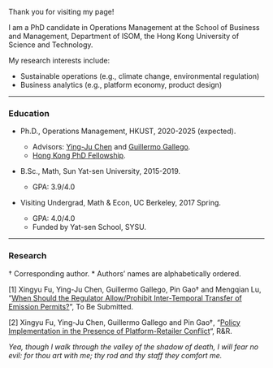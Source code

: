 Thank you for visiting my page!

I am a PhD candidate in Operations Management at the School of Business and Management, Department of ISOM, the Hong Kong University of Science and Technology.

My research interests include:
- Sustainable operations (e.g., climate change, environmental regulation)
- Business analytics (e.g., platform economy, product design)

* * *
### Education
- Ph.D., Operations Management, HKUST, 2020-2025 (expected).
  - Advisors: [Ying-Ju Chen](https://imchen.people.ust.hk/) and [Guillermo Gallego](https://ieda.ust.hk/dfaculty/ggallego/).
  - [Hong Kong PhD Fellowship](https://cerg1.ugc.edu.hk/hkpfs/index.html).
 
- B.Sc., Math, Sun Yat-sen University, 2015-2019.
  - GPA: 3.9/4.0

- Visiting Undergrad, Math & Econ, UC Berkeley, 2017 Spring.
  - GPA: 4.0/4.0
  - Funded by Yat-sen School, SYSU.

* * *
### Research
† Corresponding author.   * Authors’ names are alphabetically ordered.

[1] Xingyu Fu, Ying-Ju Chen, Guillermo Gallego, Pin Gao† and Mengqian Lu, “[When Should the Regulator Allow/Prohibit Inter-Temporal Transfer of Emission Permits?](https://www.researchgate.net/publication/353731289_When_Should_the_Regulator_AllowProhibit_Inter-Temporal_Transfer_of_Emission_Permits)”, To Be Submitted.


[2] Xingyu Fu, Ying-Ju Chen, Guillermo Gallego and Pin Gao†, “[Policy Implementation in the Presence of Platform-Retailer Conflict](https://www.researchgate.net/publication/351048835_Policy_Implementation_in_the_Presence_of_Platform-Retailer_Conflict)“, R&R. 



_Yea, though I walk through the valley of the shadow of death, I will fear no evil: for thou art with me; thy rod and thy staff they comfort me._
